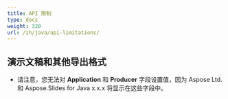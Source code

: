 ```yaml
---
title: API 限制
type: docs
weight: 320
url: /zh/java/api-limitations/
---
```


## **演示文稿和其他导出格式**
- 请注意，您无法对 **Application** 和 **Producer** 字段设置值，因为 Aspose Ltd. 和 Aspose.Slides for Java x.x.x 将显示在这些字段中。
